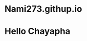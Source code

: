 # Nami273.githup.io
<!DOCTYPE html>
<html>
<head>
    <meta charset="UTF-8">
    <title>Hello</title>
</head>
<body>
    <h1>Hello Chayapha </h1>
</body>
</html>

